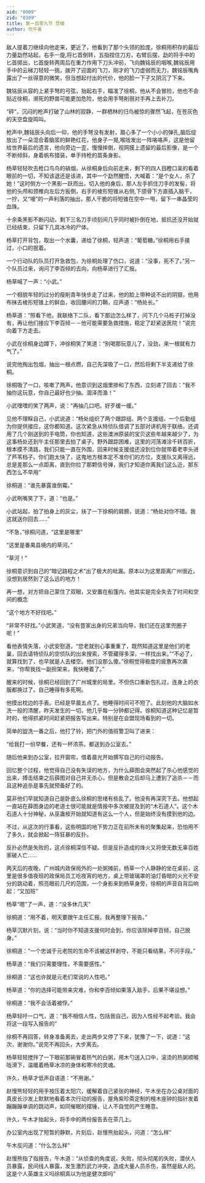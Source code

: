 ```yaml
---
aid: "0009"
zid: "0109"
title: 第一百零九节 焚楼
author: 吹牛者
---
```


敌人提着刀继续向他走来，更近了，他看到了那个头领的脸庞，徐桐用积存的最后力量勐然站起，右手一旋,将匕首倒转，五指捏住刀刃，右臂后摆，勐的将手中的匕首掷出，匕首旋转两周后在重力作用下刀头冲前，飞向魏铭辰的咽喉,魏铭辰用手中的云梯刀轻轻一挑，拨开了迎面的飞刀，刚才的飞刀虚弱而无力，魏铭辰嘴角露出了一丝得意的微笑，但当想起付出的代价，他的脸一下子又阴沉了下来。

魏铭辰从容的上紧手弩的弓弦，抬起右手，瞄准了徐桐，他从不会冒险，他也不会贴近徐桐，濒死的野兽可能更加危险，他会用手弩削弱对手再上去补刀。

“砰”，沉闷的枪声打破了山林的寂静，一群栖林的归鸟被惊的骤然飞起，在苍灰色的天空盘旋鸣叫。

枪声中,魏铭辰头向后一仰，他的手弩没有发射，眉心多了一个小小的弹孔,脑后绽放出了一朵混合着脑浆的鲜艳红花，他身子一晃,喉咙发出一阵咯咯声，这是他留给世界最后的遗言，他向旁边一歪，慢慢摔倒，视网膜上遗留的最后影像，是一个不断倾斜，身着帆布猎装，单手持枪的苗条身影。

杨草轻轻吹去枪口鸟鸟的硝烟，从徐桐身后向前走来，剩下的四人目瞪口呆的看着眼前的一切，不知该退还是该进，其中一个勐然醒悟，大喊着：“是个女人，杀了她！”这时侧方一个黑影一跃而出，切入他的身后，那人左手抓住刀手的发髻，将他的头颅和颈椎向左后方扳倒，右手的棱形短锥从右侧,下颌骨下方直插入脑干，一拧，又“嗖”的一声利落的抽出，那人干脆的将短锥在空中一甩，留下一串晶莹的血珠。

十余条黑影不断闪动，剩下三名刀手顷刻间几乎同时被扑倒在地，抵抗还没开始就已经结束，只留下几具冰冷的尸体。

杨草打开背包，取出一个水囊，递给了徐桐，轻声道：“葡萄糖。”徐桐用右手接过，小口的抿着。



一个行动队的队员打开急救包，为徐桐处理了伤口，说道：“没事，死不了。”另一个队员过来，询问了李百倾的去向，向杨草进行了汇报。

杨草喊了一声：“小武。”

一个相貌年轻的过分的瘦削青年快步走了过来，他的脸上带种说不出的阴狠，他用布抹去棱形短锥上的鲜血，收回腰间的刀鞘，应声道：“杨处长。”

杨草道：“照看下他，我联络下二队，看下那边怎么样了，问下几个马桩子打掉没有，再让他们接应下李百倾－－他可能需要急救措施，稳定了赶紧送医院！”说完向着下方走去。

小武在徐桐身边蹲下，冲徐桐笑了笑道：“别喝那玩意儿了，没劲，来一根就有力气了。”

说完他掏出包烟，抽出一根点燃，自己先深吸了一口，然后将剩下半支递给了徐桐。

徐桐吸了一口，咳嗽了两声。他意识到这烟里掺和了东西，立刻递了回去：“我不抽你这玩意，你自己最好也少抽。涸泽而渔！”

小武嘿嘿的笑了两声，说：“再抽几口吧。好歹缓一缓。”

见他不理睬自己，小武说道：“杨处组织了两个跟踪组、两个支援组、一个后勤组为你提供接应，这你都知道。这次紧急从特侦队借调了五部对讲机用于联络，还调用了几个刚送到的手电筒，你也知道，这些澳洲原装的宝贝这些年越来越少了，为这事杨处还到午主任那里去拍了桌子。野外跟踪困难，这里的河荡滩涂千转百折，根本摸不清路，我们只能一直在外围，回来时候支援组还没到位你就带着老李头进了芦苇档子。你们跑太快了，这鬼地方根本定不准你们的方位，支援队又离得远，总是差那么一点距离，直到你拉了那颗信号弹，我们才知道你离我们这么近，那东西怎么不早用”

徐桐道：“谁先暴露谁倒霉。”

小武咧嘴笑了下，道：“也是。”

小武站起，拍了拍身上的灰尘，扶了一下徐桐的肩膀，说道：“杨处对你不错。我这就送你回去……”

“不急，”徐桐问道，“这里是哪里”

“这里是番禺县境内的草河。”

“草河！”

徐桐意识到自己的“暗记路程之术”出了极大的纰漏。原本以为这里距离广州很近，没想到居然到了这么远的地方！

再一想，对方把自己蒙住了双眼，又安置在船篷内，他其实是完全失去了时间和空间的概念

“这个地方不好找吧。”

“非常不好找。”小武笑道，“没有疍家出身的兄弟当向导，我们还在这里兜圈子呢！”

看他表情失落，小武安慰道，“您老就别心事重重了，既然知道这里是他们的老巢，回去请特侦队的空侦队的出来搜索，不管藏得多深，一样找出来。”“不必了，就算找到了，也早就是人去楼空。他们没那么傻。”徐桐觉得极度的疲惫再次袭来，“你帮我找一副担架来，我快睡着了。”

醒来的时候，徐桐已经回到了广州城里的局里。不但伤口重新包扎过，连身上的衣服都换过了。自己睡得有多死啊。

他摸出枕边的手表。已经是早晨五点了。他睡得时间可不短了。此刻他的大脑如水洗一般的清醒，昨天发生的一切，他几乎每一分钟都记得。徐桐知道这种记忆是暂时的，他得抓紧时间赶紧把报告写出来。特别是在会盟现场看到的一切。

简单的盥洗一番之后，他打了铃，把门外的值班警卫叫了进来：

“给我打一份早餐，还有一杯浓茶。都送到办公室去。”

随后他来到办公室，拉开窗帘，借着晨光开始撰写自己的行动报告。

回忆整个过程，他觉得自己没有失误的地方，为什么薛图会突然起了杀心他感觉的出来，搏击结束之后薛图对自己并无杀心，但是散会之后却马上遭到了追杀－－而且这种追杀是事先就预备好了的。

莫非他们早就知道自己是卧底么徐桐的思绪有些乱了。他没有再深究下去。他想起一直站在薛图身边的老道士很可能就是情报中多次被提及到的“木石道人”。这个木石道人十分神秘，从巫蛊桉开始就知道有这么一个人，但是始终没有摸到他的边。

不过，从这次的行事看，这些明国的地下势力正在前所未有的聚集起来，恐怕用不了多久，就会掀起一阵狂暴的反扑。

反扑必然是失败的，这点徐桐深信不疑。但是反扑造成的烽火又将使无数无辜百姓家破人亡……

两天后的夜晚，广州城内政保局外的一处粥摊前，杨草一个人静静的坐在桌前，这里是很多值夜班的政保局员工吃夜宵的地方，桌上带玻璃罩的油灯昏暗的火光不安分的跳动着，照亮眼前几尺的范围，一个身影来到杨草身旁，徐桐的声音自背后响起：“又加班”

杨草“嗯”了一声，道：“没多休几天”

徐桐道：“用不着，明天要跟午主任汇报，我再整理下报告。”

杨草沉默片刻，说：“当时你不知道支援何时会到，你应该除掉李百倾，自己脱身。”

徐桐道：“一个忠诚于元老院的生命不该被这样剥夺，不能只看结果，不问手段。”

杨草道：“我们只需要理性，不需要感性。”

徐桐道：“这也许就是元老们常说的人性吧。”

杨草道：“你的选择可能带来灾难，你和李百倾如果落入敌手，后果不堪设想。”

徐桐道：“我不会活着被俘。”

杨草轻吁一口气，道：“我不相信人性，包括我自己，因为人性经不起考验。我会将这一段写入报告的”

徐桐不再回答，转身准备离去，走出两步又停了下来，犹豫了一下，说道：“这次，谢谢你。”说完不再回头，大步离去。

杨草轻轻搅拌了一下眼前那碗冒着热气的白粥，用木勺送入口中，滚烫的热粥顺喉咙滑下，温暖着杨草冰凉的身体和寒冷的灵魂。

许久，杨草才低声自语道：“不用谢。”

赵慢熊轻轻的用手按压着太阳穴，缓解着自己紧张的神经，午木坐在办公桌对面的真皮长沙发上默默地看着本次行动的报告，屋角紫珍斋定制的檀木座钟的指针发着蹦蹦蹦单调的跳动声，如同催眠的摆锤，让人不自觉的产生睡意。

许久，午木才抬起头，将手中的两份报告丢在茶几上。

办公室内出现了短暂的静默，片刻后，赵慢熊抬起头，问道：“怎么样”

午木反问道：“什么怎么样”

赵慢熊指了指报告，午木道：“从侦查的角度说，失败，彻头彻尾的失败，潜伏人员暴露，民间线人暴露，发生激烈武力冲突，造成大量人员杀伤，虽然是敌人的。这是个人英雄主义吗徐桐真以为他是健次郎吗”

